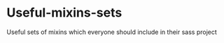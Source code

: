 Useful-mixins-sets
==================

Useful sets of mixins which everyone should include in their sass project
